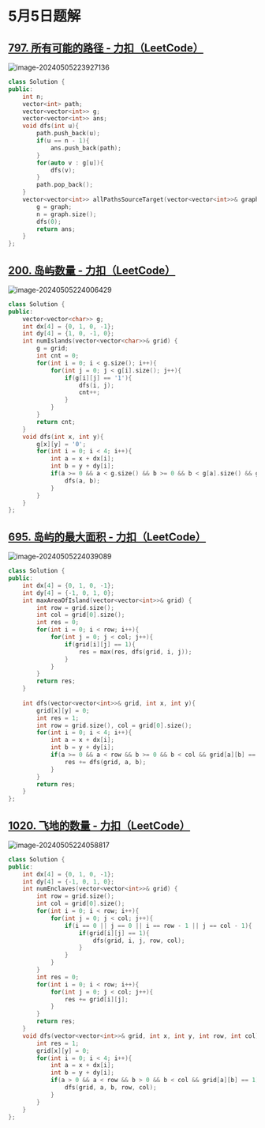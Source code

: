 # 5月5日题解

## [797. 所有可能的路径 - 力扣（LeetCode）](https://leetcode.cn/problems/all-paths-from-source-to-target/)

![image-20240505223927136](https://picture-cloud-store.oss-cn-beijing.aliyuncs.com/image-20240505223927136.png)

```c++
class Solution {
public:
    int n;
    vector<int> path;
    vector<vector<int>> g;
    vector<vector<int>> ans;
    void dfs(int u){
        path.push_back(u);
        if(u == n - 1){
            ans.push_back(path);
        }
        for(auto v : g[u]){
            dfs(v);
        }
        path.pop_back();
    }
    vector<vector<int>> allPathsSourceTarget(vector<vector<int>>& graph) {
        g = graph;
        n = graph.size();
        dfs(0);
        return ans;
    }
};
```

## [200. 岛屿数量 - 力扣（LeetCode）](https://leetcode.cn/problems/number-of-islands/submissions/529376287/)

![image-20240505224006429](https://picture-cloud-store.oss-cn-beijing.aliyuncs.com/image-20240505224006429.png)

```c++
class Solution {
public:
    vector<vector<char>> g;
    int dx[4] = {0, 1, 0, -1};
    int dy[4] = {1, 0, -1, 0};
    int numIslands(vector<vector<char>>& grid) {
        g = grid;
        int cnt = 0;
        for(int i = 0; i < g.size(); i++){
            for(int j = 0; j < g[i].size(); j++){
                if(g[i][j] == '1'){
                    dfs(i, j);
                    cnt++;
                }
            }
        }
        return cnt;
    }
    void dfs(int x, int y){
        g[x][y] = '0';
        for(int i = 0; i < 4; i++){
            int a = x + dx[i];
            int b = y + dy[i];
            if(a >= 0 && a < g.size() && b >= 0 && b < g[a].size() && g[a][b] == '1'){
                dfs(a, b);
            }
        }
    }
};
```

## [695. 岛屿的最大面积 - 力扣（LeetCode）](https://leetcode.cn/problems/max-area-of-island/description/)

![image-20240505224039089](https://picture-cloud-store.oss-cn-beijing.aliyuncs.com/image-20240505224039089.png)

```c++
class Solution {
public:
    int dx[4] = {0, 1, 0, -1};
    int dy[4] = {-1, 0, 1, 0};
    int maxAreaOfIsland(vector<vector<int>>& grid) {
        int row = grid.size();
        int col = grid[0].size();
        int res = 0;
        for(int i = 0; i < row; i++){
            for(int j = 0; j < col; j++){
                if(grid[i][j] == 1){
                    res = max(res, dfs(grid, i, j));
                }
            }
        }
        return res;
    }
    
    int dfs(vector<vector<int>>& grid, int x, int y){
        grid[x][y] = 0;
        int res = 1;
        int row = grid.size(), col = grid[0].size();
        for(int i = 0; i < 4; i++){
            int a = x + dx[i];
            int b = y + dy[i];
            if(a >= 0 && a < row && b >= 0 && b < col && grid[a][b] == 1){
                res += dfs(grid, a, b);
            }
        }
        return res;
    }
};
```

## [1020. 飞地的数量 - 力扣（LeetCode）](https://leetcode.cn/problems/number-of-enclaves/description/)

![image-20240505224058817](https://picture-cloud-store.oss-cn-beijing.aliyuncs.com/image-20240505224058817.png)

```c++
class Solution {
public:
    int dx[4] = {0, 1, 0, -1};
    int dy[4] = {-1, 0, 1, 0};
    int numEnclaves(vector<vector<int>>& grid) {
        int row = grid.size();
        int col = grid[0].size();
        for(int i = 0; i < row; i++){
            for(int j = 0; j < col; j++){
                if(i == 0 || j == 0 || i == row - 1 || j == col - 1){
                    if(grid[i][j] == 1){
                        dfs(grid, i, j, row, col);
                    }
                }
            }
        }
        int res = 0;
        for(int i = 0; i < row; i++){
            for(int j = 0; j < col; j++){
                res += grid[i][j];
            }
        }
        return res;
    }
    void dfs(vector<vector<int>>& grid, int x, int y, int row, int col){
        int res = 1;
        grid[x][y] = 0;
        for(int i = 0; i < 4; i++){
            int a = x + dx[i];
            int b = y + dy[i];
            if(a > 0 && a < row && b > 0 && b < col && grid[a][b] == 1){
                dfs(grid, a, b, row, col);
            }
        }
    }
};
```

